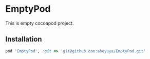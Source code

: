 # EmptyPod

This is empty cocoapod project.


## Installation

```ruby
pod 'EmptyPod', :git => 'git@github.com:abeyuya/EmptyPod.git'
```
